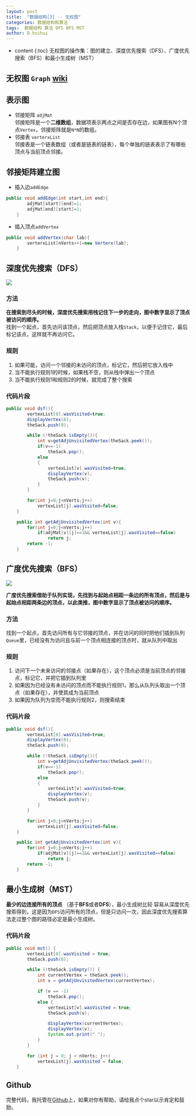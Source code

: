 ```yaml
---
layout: post
title:  "数据结构[3] -- 无权图"
categories: 数据结构和算法
tags:  数据结构 算法 DFS BFS MST 
author: D.huihui
---
```


* content
{:toc}
无权图的操作集：图的建立、深度优先搜索（DFS）、广度优先搜索（BFS）和最小生成树（MST）







## 无权图  `Graph` [wiki](https://www.wikiwand.com/zh-hans/%E5%9B%BE_(%E6%95%B0%E5%AD%A6))

## 表示图

- 邻接矩阵 `adjMat`      
  邻接矩阵是一个**二维数组**，数据项表示两点之间是否存在边，如果图有N个顶点`Vertex`，邻接矩阵就是`N*N`的数组。
- 邻接表 `verterxList`       
  邻接表是一个链表数组（或者是链表的链表），每个单独的链表表示了有哪些顶点与当前顶点邻接。

## 邻接矩阵建立图

- 插入边`addEdge`
```java
public void addEdge(int start,int end){
        adjMat[start][end]=1;
        adjMat[end][start]=1;
    }
```
- 插入顶点`addVertex`
```java
public void addVertex(char lab){
        verterxList[nVerts++]=new Verterx(lab);
    }
```
## 深度优先搜索（DFS）

![](http://ww1.sinaimg.cn/mw690/005WLTaUly1fmt5vthwzrj309o08pgms.jpg) 

### 方法      
**在搜索到尽头的时候，深度优先搜索用栈记住下一步的走向，图中数字显示了顶点被访问的顺序。**  
找到一个起点，首先访问该顶点，然后把顶点放入栈`Stack`，以便于记住它，最后标记该点，这样就不再访问它。
### 规则
1. 如果可能，访问一个邻接的未访问的顶点，标记它，然后把它放入栈中
2. 当不能执行规则1的时候，如果栈不空，则从栈中弹出一个顶点
3. 当不能执行规则1和规则2的时候，就完成了整个搜索

### 代码片段

```java
public void dsf(){
        vertexList[0].wasVisited=true;
        displayVertex(0);
        theSack.push(0);

        while (!theSack.isEmpty()){
            int v=getAdjUnvisitedVertex(theSack.peek());
            if(v==-1)
                theSack.pop();
            else
            {
                vertexList[v].wasVisited=true;
                displayVertex(v);
                theSack.push(v);
            }
        }

        for(int j=0;j<nVerts;j++)
            vertexList[j].wasVisited=false;
    }

    public int getAdjUnvisitedVertex(int v){
        for(int j=0;j<nVerts;j++)
            if(adjMat[v][j]==1&& vertexList[j].wasVisited==false)
                return j;
        return -1;
    }
```



## 广度优先搜索（BFS）

![](http://ww1.sinaimg.cn/mw690/005WLTaUly1fmt5u6jee1j30dl08vabd.jpg)  



**广度优先搜索借助于队列实现，先找到与起始点相距一条边的所有顶点，然后是与起始点相距两条边的顶点，以此类推，图中数字显示了顶点被访问的顺序。**

### 方法
找到一个起点，首先访问所有与它邻接的顶点，并在访问的同时把他们插到队列`Queue`里，已经没有为访问且与前一个顶点相连接的顶点时，就从队列中取出
### 规则
1. 访问下一个未来访问的邻接点（如果存在），这个顶点必须是当前顶点的邻接点，标记它，并把它插到队列里
2. 如果因为已经没有未访问的顶点而不能执行规则1，那么从队列头取出一个顶点（如果存在），并使其成为当前顶点
3. 如果因为队列为空而不能执行规则2，则搜索结束

### 代码片段

```java
public void dsf(){
        vertexList[0].wasVisited=true;
        displayVertex(0);
        theSack.push(0);

        while (!theSack.isEmpty()){
            int v=getAdjUnvisitedVertex(theSack.peek());
            if(v==-1)
                theSack.pop();
            else
            {
                vertexList[v].wasVisited=true;
                displayVertex(v);
                theSack.push(v);
            }
        }

        for(int j=0;j<nVerts;j++)
            vertexList[j].wasVisited=false;
    }

    public int getAdjUnvisitedVertex(int v){
        for(int j=0;j<nVerts;j++)
            if(adjMat[v][j]==1&& vertexList[j].wasVisited==false)
                return j;
        return -1;
    }
```



## 最小生成树（MST）

**最少的边连接所有的顶点** （基于**BFS**或者**DFS**），最小生成树比较 容易从深度优先搜索得到，这是因为`DFS`访问所有的顶点，但是只访问一次，因此深度优先搜索算法走过整个图的路径必定是最小生成树。

### 代码片段

```java
public void mst() {
        vertexList[0].wasVisited = true;
        theSack.push(0);

        while (!theSack.isEmpty()) {
            int currentVertex = theSack.peek();
            int v = getAdjUnvisitedVertex(currentVertex);

            if (v == -1)
                theSack.pop();
            else {
                vertexList[v].wasVisited = true;
                theSack.push(v);

                displayVertex(currentVertex);
                displayVertex(v);
                System.out.print(" ");
            }
        }

        for (int j = 0; j < nVerts; j++)
            vertexList[j].wasVisited = false;
    }
```

## Github

完整代码，我托管在[Github](https://github.com/gongfukangEE/Data-Structures-Java/tree/master/src/Graph)上，如果对你有帮助，请给我点个star以示肯定和鼓励。



